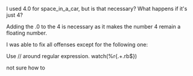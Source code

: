 I used 4.0 for space_in_a_car, but is that necessary? What happens if it's just 4?

Adding the .0 to the 4 is necessary as it makes the number 4 remain a floating number. 


I was able to fix all offenses except for the following one:

Use // around regular expression.
  watch(%r{.+\.rb$})
  
 not sure how to 


